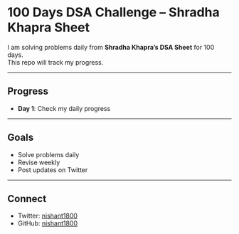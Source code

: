 # 100 Days DSA Challenge – Shradha Khapra Sheet

I am solving problems daily from **Shradha Khapra’s DSA Sheet** for 100 days.  
This repo will track my progress.

---

## Progress

- **Day 1**: Check my daily progress

---

## Goals
- Solve problems daily  
- Revise weekly  
- Post updates on Twitter  

---

## Connect
- Twitter: [nishant1800](https://twitter.com/nishant1800)  
- GitHub: [nishant1800](https://github.com/nishant1800)
